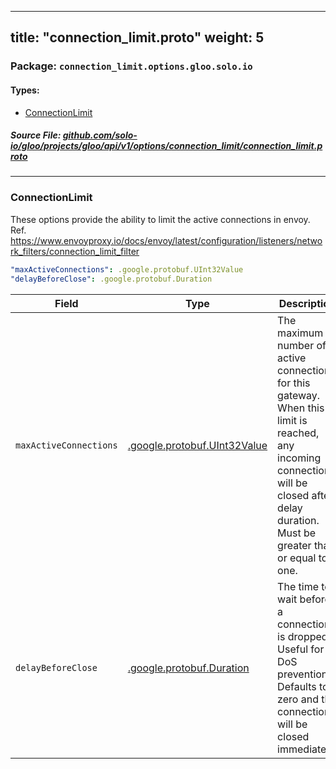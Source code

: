 
---
title: "connection_limit.proto"
weight: 5
---

<!-- Code generated by solo-kit. DO NOT EDIT. -->


### Package: `connection_limit.options.gloo.solo.io` 
#### Types:


- [ConnectionLimit](#connectionlimit)
  



##### Source File: [github.com/solo-io/gloo/projects/gloo/api/v1/options/connection_limit/connection_limit.proto](https://github.com/solo-io/gloo/blob/main/projects/gloo/api/v1/options/connection_limit/connection_limit.proto)





---
### ConnectionLimit

 
These options provide the ability to limit the active connections in envoy.
Ref. https://www.envoyproxy.io/docs/envoy/latest/configuration/listeners/network_filters/connection_limit_filter

```yaml
"maxActiveConnections": .google.protobuf.UInt32Value
"delayBeforeClose": .google.protobuf.Duration

```

| Field | Type | Description |
| ----- | ---- | ----------- | 
| `maxActiveConnections` | [.google.protobuf.UInt32Value](https://developers.google.com/protocol-buffers/docs/reference/csharp/class/google/protobuf/well-known-types/u-int-32-value) | The maximum number of active connections for this gateway. When this limit is reached, any incoming connection will be closed after delay duration. Must be greater than or equal to one. |
| `delayBeforeClose` | [.google.protobuf.Duration](https://developers.google.com/protocol-buffers/docs/reference/csharp/class/google/protobuf/well-known-types/duration) | The time to wait before a connection is dropped. Useful for DoS prevention. Defaults to zero and the connection will be closed immediately. |





<!-- Start of HubSpot Embed Code -->
<script type="text/javascript" id="hs-script-loader" async defer src="//js.hs-scripts.com/5130874.js"></script>
<!-- End of HubSpot Embed Code -->
